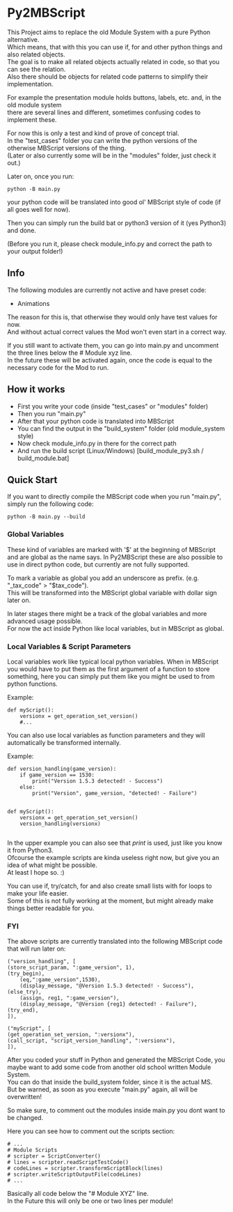 # Py2MBScript
This Project aims to replace the old Module System with a pure Python alternative.  
Which means, that with this you can use if, for and other python things and also related objects.  
The goal is to make all related objects actually related in code, so that you can see the relation.  
Also there should be objects for related code patterns to simplify their implementation.  
  
For example the presentation module holds buttons, labels, etc. and, in the old module system  
there are several lines and different, sometimes confusing codes to implement these.  

For now this is only a test and kind of prove of concept trial.  
In the "test_cases" folder you can write the python versions of the otherwise MBScript versions of the thing.  
(Later or also currently some will be in the "modules" folder, just check it out.)  
  
Later on, once you run:

```
python -B main.py
```  
your python code will be translated into good ol' MBScript style of code (if all goes well for now).  

Then you can simply run the build bat or python3 version of it (yes Python3) and done.  

(Before you run it, please check module_info.py and correct the path to your output folder!)  


## Info  
The following modules are currently not active and have preset code:  
* Animations
  
The reason for this is, that otherwise they would only have test values for now.   
And without actual correct values the Mod won't even start in a correct way.  
  
If you still want to activate them, you can go into main.py and uncomment the three lines below the # Module xyz line.  
In the future these will be activated again, once the code is equal to the necessary code for the Mod to run.  


## How it works  
* First you write your code (inside "test_cases" or "modules" folder)
* Then you run "main.py"
* After that your python code is translated into MBScript  
* You can find the output in the "build_system" folder (old module_system style)
* Now check module_info.py in there for the correct path
* And run the build script (Linux/Windows) [build_module_py3.sh / build_module.bat]


## Quick Start
If you want to directly compile the MBScript code when you run "main.py", simply run the following code:  
```
python -B main.py --build
```

### Global Variables
These kind of variables are marked with '$' at the beginning of MBScript and are global as the name says.
In Py2MBScript these are also possible to use in direct python code, but currently are not fully supported.  

To mark a variable as global you add an underscore as prefix. (e.g. "_tax_code" > "$tax_code").  
This will be transformed into the MBScript global variable with dollar sign later on.
  
In later stages there might be a track of the global variables and more advanced usage possible.  
For now the act inside Python like local variables, but in MBScript as global.  

### Local Variables & Script Parameters
Local variables work like typical local python variables.
When in MBScript you would have to put them as the first argument of a function to store something, here 
you can simply put them like you might be used to from python functions.  
  
Example:
```
def myScript():
    versionx = get_operation_set_version()
    #...
```

You can also use local variables as function parameters and they will automatically be transformed internally.

Example:
```
def version_handling(game_version):
    if game_version == 1530:
        print("Version 1.5.3 detected! - Success")
    else:
        print("Version", game_version, "detected! - Failure")
  
  
def myScript():
    versionx = get_operation_set_version()
    version_handling(versionx)
  
```

In the upper example you can also see that *print* is used, just like you know it from Python3.  
Ofcourse the example scripts are kinda useless right now, but give you an idea of what might be possible.  
At least I hope so. :)  


You can use if, try/catch, for and also create small lists with for loops to make your life easier.  
Some of this is not fully working at the moment, but might already make things better readable for you.  

### FYI
The above scripts are currently translated into the following MBScript code that will run later on:
```
("version_handling", [
(store_script_param, ":game_version", 1),
(try_begin),
    (eq,":game_version",1530),
    (display_message, "@Version 1.5.3 detected! - Success"),
(else_try),
    (assign, reg1, ":game_version"),
    (display_message, "@Version {reg1} detected! - Failure"),
(try_end),
]),
  
("myScript", [
(get_operation_set_version, ":versionx"),
(call_script, "script_version_handling", ":versionx"),
]),
```

After you coded your stuff in Python and generated the MBScript Code, 
you maybe want to add some code from another old school written Module System.  
You can do that inside the build_system folder, since it is the actual MS.  
But be warned, as soon as you execute "main.py" again, all will be overwritten!  
  
So make sure, to comment out the modules inside main.py you dont want to be changed.  
  
Here you can see how to comment out the scripts section:
```
# ...
# Module Scripts
# scripter = ScriptConverter()
# lines = scripter.readScriptTestCode()
# codeLines = scripter.transformScriptBlock(lines)
# scripter.writeScriptOutputFile(codeLines)
# ...
```
Basically all code below the "# Module XYZ" line.  
In the Future this will only be one or two lines per module!  

